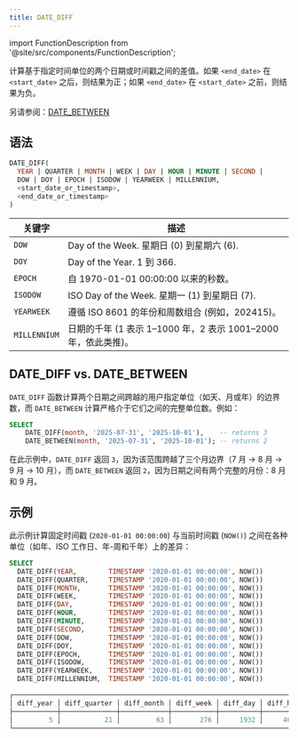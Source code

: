```yaml
---
title: DATE_DIFF
---
```

import FunctionDescription from '@site/src/components/FunctionDescription';

<FunctionDescription description="Introduced or updated: v1.2.723"/>

计算基于指定时间单位的两个日期或时间戳之间的差值。如果 `<end_date>` 在 `<start_date>` 之后，则结果为正；如果 `<end_date>` 在 `<start_date>` 之前，则结果为负。

另请参阅：[DATE_BETWEEN](date-between.md)

## 语法

```sql
DATE_DIFF(
  YEAR | QUARTER | MONTH | WEEK | DAY | HOUR | MINUTE | SECOND |
  DOW | DOY | EPOCH | ISODOW | YEARWEEK | MILLENNIUM,
  <start_date_or_timestamp>,
  <end_date_or_timestamp>
)
```

| 关键字      | 描述                                                                  |
|--------------|-----------------------------------------------------------------------|
| `DOW`        | Day of the Week. 星期日 (0) 到星期六 (6).                               |
| `DOY`        | Day of the Year. 1 到 366.                                             |
| `EPOCH`      | 自 1970-01-01 00:00:00 以来的秒数。                                     |
| `ISODOW`     | ISO Day of the Week. 星期一 (1) 到星期日 (7).                           |
| `YEARWEEK`   | 遵循 ISO 8601 的年份和周数组合 (例如，202415)。                         |
| `MILLENNIUM` | 日期的千年 (1 表示 1–1000 年，2 表示 1001–2000 年，依此类推)。 |

## DATE_DIFF vs. DATE_BETWEEN

`DATE_DIFF` 函数计算两个日期之间跨越的用户指定单位（如天、月或年）的边界数，而 `DATE_BETWEEN` 计算严格介于它们之间的完整单位数。例如：

```sql
SELECT
    DATE_DIFF(month, '2025-07-31', '2025-10-01'),    -- returns 3
    DATE_BETWEEN(month, '2025-07-31', '2025-10-01'); -- returns 2
```

在此示例中，`DATE_DIFF` 返回 `3`，因为该范围跨越了三个月边界（7 月 → 8 月 → 9 月 → 10 月），而 `DATE_BETWEEN` 返回 `2`，因为日期之间有两个完整的月份：8 月和 9 月。

## 示例

此示例计算固定时间戳 (`2020-01-01 00:00:00`) 与当前时间戳 (`NOW()`) 之间在各种单位（如年、ISO 工作日、年-周和千年）上的差异：

```sql
SELECT
  DATE_DIFF(YEAR,        TIMESTAMP '2020-01-01 00:00:00', NOW())        AS diff_year,
  DATE_DIFF(QUARTER,     TIMESTAMP '2020-01-01 00:00:00', NOW())        AS diff_quarter,
  DATE_DIFF(MONTH,       TIMESTAMP '2020-01-01 00:00:00', NOW())        AS diff_month,
  DATE_DIFF(WEEK,        TIMESTAMP '2020-01-01 00:00:00', NOW())        AS diff_week,
  DATE_DIFF(DAY,         TIMESTAMP '2020-01-01 00:00:00', NOW())        AS diff_day,
  DATE_DIFF(HOUR,        TIMESTAMP '2020-01-01 00:00:00', NOW())        AS diff_hour,
  DATE_DIFF(MINUTE,      TIMESTAMP '2020-01-01 00:00:00', NOW())        AS diff_minute,
  DATE_DIFF(SECOND,      TIMESTAMP '2020-01-01 00:00:00', NOW())        AS diff_second,
  DATE_DIFF(DOW,         TIMESTAMP '2020-01-01 00:00:00', NOW())        AS diff_dow,
  DATE_DIFF(DOY,         TIMESTAMP '2020-01-01 00:00:00', NOW())        AS diff_doy,
  DATE_DIFF(EPOCH,       TIMESTAMP '2020-01-01 00:00:00', NOW())        AS diff_epoch,
  DATE_DIFF(ISODOW,      TIMESTAMP '2020-01-01 00:00:00', NOW())        AS diff_isodow,
  DATE_DIFF(YEARWEEK,    TIMESTAMP '2020-01-01 00:00:00', NOW())        AS diff_yearweek,
  DATE_DIFF(MILLENNIUM,  TIMESTAMP '2020-01-01 00:00:00', NOW())        AS diff_millennium;
```

```sql
┌─────────────────────────────────────────────────────────────────────────────────────────────────────────────────────────────────────────────────────────────────────────────────────────┐
│ diff_year │ diff_quarter │ diff_month │ diff_week │ diff_day │ diff_hour │ diff_minute │ diff_second │ diff_dow │ diff_doy │ diff_epoch │ diff_isodow │ diff_yearweek │ diff_millennium │
├───────────┼──────────────┼────────────┼───────────┼──────────┼───────────┼─────────────┼─────────────┼──────────┼──────────┼────────────┼─────────────┼───────────────┼─────────────────┤
│         5 │           21 │         63 │       276 │     1932 │     46386 │     2783184 │   166991069 │     1932 │     1932 │  166991069 │        1932 │           515 │               0 │
└─────────────────────────────────────────────────────────────────────────────────────────────────────────────────────────────────────────────────────────────────────────────────────────┘
```